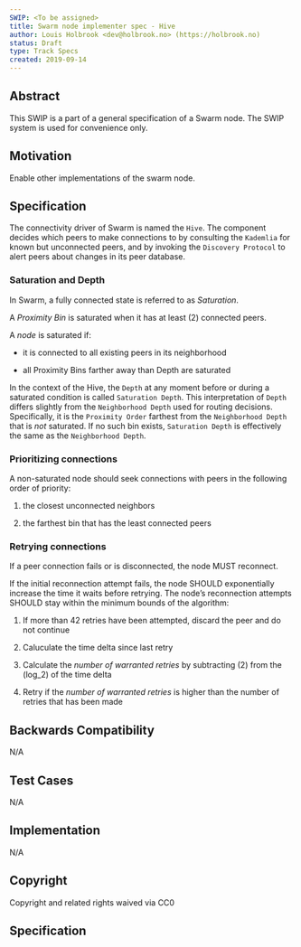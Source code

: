 ```yaml
---
SWIP: <To be assigned>
title: Swarm node implementer spec - Hive
author: Louis Holbrook <dev@holbrook.no> (https://holbrook.no)
status: Draft
type: Track Specs
created: 2019-09-14
---
```


## Abstract

This SWIP is a part of a general specification of a Swarm node. The SWIP system is used for convenience only.

## Motivation

Enable other implementations of the swarm node.

## Specification

The connectivity driver of Swarm is named the `Hive`. The component
decides which peers to make connections to by consulting the `Kademlia`
for known but unconnected peers, and by invoking the `Discovery
Protocol` to alert peers about changes in its peer database.

### Saturation and Depth

In Swarm, a fully connected state is referred to as *Saturation*.

A *Proximity Bin* is saturated when it has at least (2) connected
peers.

A *node* is saturated if:

  - it is connected to all existing peers in its neighborhood

  - all Proximity Bins farther away than Depth are saturated

In the context of the Hive, the `Depth` at any moment before or during a
saturated condition is called `Saturation Depth`. This interpretation of
`Depth` differs slightly from the `Neighborhood Depth` used for routing
decisions. Specifically, it is the `Proximity Order` farthest from the
`Neighborhood Depth` that is *not* saturated. If no such bin exists,
`Saturation Depth` is effectively the same as the `Neighborhood Depth`.

### Prioritizing connections

A non-saturated node should seek connections with peers in the following
order of priority:

1.  the closest unconnected neighbors

2.  the farthest bin that has the least connected peers

### Retrying connections

If a peer connection fails or is disconnected, the node MUST reconnect.

If the initial reconnection attempt fails, the node SHOULD exponentially
increase the time it waits before retrying. The node’s reconnection
attempts SHOULD stay within the minimum bounds of the algorithm:

1.  If more than 42 retries have been attempted, discard the peer and do
    not continue

2.  Caluculate the time delta since last retry

3.  Calculate the *number of warranted retries* by subtracting (2)
    from the (log_2) of the time delta

4.  Retry if the *number of warranted retries* is higher than the number
    of retries that has been made

## Backwards Compatibility

N/A

## Test Cases

N/A

## Implementation

N/A

## Copyright

Copyright and related rights waived via CC0

## Specification


